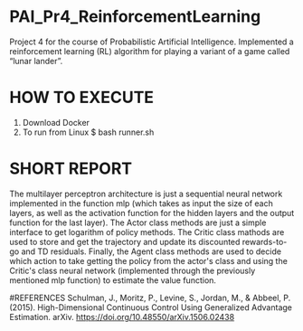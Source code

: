 # PAI_Pr4_ReinforcementLearning
Project 4 for the course of Probabilistic Artificial Intelligence. Implemented a reinforcement learning (RL) algorithm for playing a variant of a game called “lunar lander”.

# HOW TO EXECUTE
1. Download Docker
2. To run from Linux
 $ bash runner.sh

# SHORT REPORT
The multilayer perceptron architecture is just a sequential neural network implemented in the function mlp (which takes as input the size of each layers, as well as the activation function for the hidden layers and the output function for the last layer).
The Actor class methods are just a simple interface to get logarithm of policy methods.
The Critic class mathods are used to store and get the trajectory and update its discounted rewards-to-go and TD residuals.
Finally, the Agent class methods are used to decide which action to take getting the policy from the actor&#39;s class and using the Critic&#39;s class neural network (implemented through the previously mentioned mlp function) to estimate the value function.

#REFERENCES
Schulman, J., Moritz, P., Levine, S., Jordan, M., & Abbeel, P. (2015). High-Dimensional Continuous Control Using Generalized Advantage Estimation. arXiv. https://doi.org/10.48550/arXiv.1506.02438
	  


